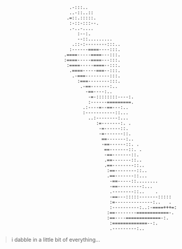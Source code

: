 

                               .-:::..
                               ..-::..::
                              .=::.:::::.
                               :-::-:::--.                                                          
                               .-..-....                                                            
                                  :--:.                                                             
                                  --::.........                                                     
                                .::-:--------:::..                                                  
                               :------====----:::.                                                  
                             .====-----====---:::.                                                  
                             :====-----====---:::.                                                  
                              :====-----====--:::.                                                  
                               .====-----===--:::.                                                  
                                .-===---------:::.                                                  
                                  :===--------:::.                                                  
                                   .-==-------:..                                                   
                                     -==----:..                                                     
                                      -=-::::::::----:.                                             
                                      :------=========.                                             
                                    .:----=--==---:..                                               
                                    :-----------::...                                               
                                      ..:--------:...                                               
                                         :=-------:. .                                              
                                          -=------::.                                               
                                          -=-------::.                                              
                                           ==-------:..                                             
                                           -==------::. .                                           
                                            ==-------::. .                                          
                                            -==-------::.                                           
                                            .==-------::..                                          
                                            .==--------::..                                         
                                             :==--------::..                                        
                                             .==-------::...                                        
                                              -==-----::........                                    
                                              -==---------:...                                      
                                              .--------::..    .                                    
                                              -==---:::::-------:::::                               
                                              :=--------------:..   .                               
                                              :----------:..:-====+++=:                             
                                             :==--------============-.                              
                                             :==----=============-:.                                
                                              :=============--:.                                    
                                              .---------:..                                         


> i dabble in a little bit of everything...

